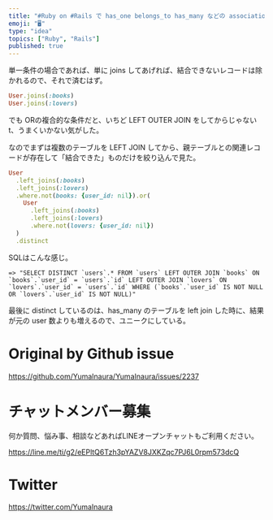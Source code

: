```yaml
---
title: "#Ruby on #Rails で has_one belongs_to has_many などの association を持ったテーブル"
emoji: "🖥"
type: "idea"
topics: ["Ruby", "Rails"]
published: true
---
```


単一条件の場合であれば、単に joins してあげれば、結合できないレコードは除かれるので、それで済むはず。

```rb
User.joins(:books)
User.joins(:lovers)
```

でも ORの複合的な条件だと、いちど LEFT OUTER JOIN をしてからじゃないt、うまくいかない気がした。

なのでまずは複数のテーブルを LEFT JOIN してから、親テーブルとの関連レコードが存在して「結合できた」ものだけを絞り込んで見た。

```rb
User
  .left_joins(:books)
  .left_joins(:lovers)
  .where.not(books: {user_id: nil}).or(
	User
	  .left_joins(:books)
	  .left_joins(:lovers)
	  .where.not(lovers: {user_id: nil})
  )
  .distinct
```

SQLはこんな感じ。


```
=> "SELECT DISTINCT `users`.* FROM `users` LEFT OUTER JOIN `books` ON `books`.`user_id` = `users`.`id` LEFT OUTER JOIN `lovers` ON `lovers`.`user_id` = `users`.`id` WHERE (`books`.`user_id` IS NOT NULL OR `lovers`.`user_id` IS NOT NULL)"
```

最後に distinct しているのは、has_many のテーブルを left join した時に、結果が元の user 数よりも増えるので、ユニークにしている。


# Original by Github issue

https://github.com/YumaInaura/YumaInaura/issues/2237








<!-- Update From Qiita API -->

# チャットメンバー募集


何か質問、悩み事、相談などあればLINEオープンチャットもご利用ください。

https://line.me/ti/g2/eEPltQ6Tzh3pYAZV8JXKZqc7PJ6L0rpm573dcQ





# Twitter


https://twitter.com/YumaInaura


<!-- Update From Qiita API -->


